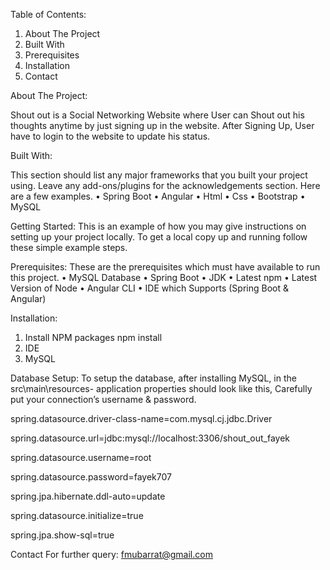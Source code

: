 Table of Contents:

1.	About The Project
2.	Built With
3.	Prerequisites
4.	Installation
5.	Contact

About The Project:

Shout out is a Social Networking Website where User can Shout out his thoughts anytime by just signing up in the website. After Signing Up, User have to login to the website to update his status.

Built With:

This section should list any major frameworks that you built your project using. Leave any add-ons/plugins for the acknowledgements section. Here are a few examples.
•	Spring Boot
•	Angular
•	Html
•	Css
•	Bootstrap
•	MySQL

Getting Started:
This is an example of how you may give instructions on setting up your project locally. To get a local copy up and running follow these simple example steps.

Prerequisites:
These are the prerequisites which must have available to run this project.
•	MySQL Database
•	Spring Boot
•	JDK
•	Latest npm
•	Latest Version of Node
•	Angular CLI
•	IDE which Supports (Spring Boot & Angular)

Installation:
1.	Install NPM packages
npm install
2.	IDE
3.	MySQL

Database Setup:
To setup the database, after installing MySQL, in the src\main\resources- application properties should look like this, Carefully put your connection’s username & password. 

spring.datasource.driver-class-name=com.mysql.cj.jdbc.Driver

spring.datasource.url=jdbc:mysql://localhost:3306/shout_out_fayek

spring.datasource.username=root

spring.datasource.password=fayek707

spring.jpa.hibernate.ddl-auto=update

spring.datasource.initialize=true

spring.jpa.show-sql=true



Contact
For further query: fmubarrat@gmail.com
